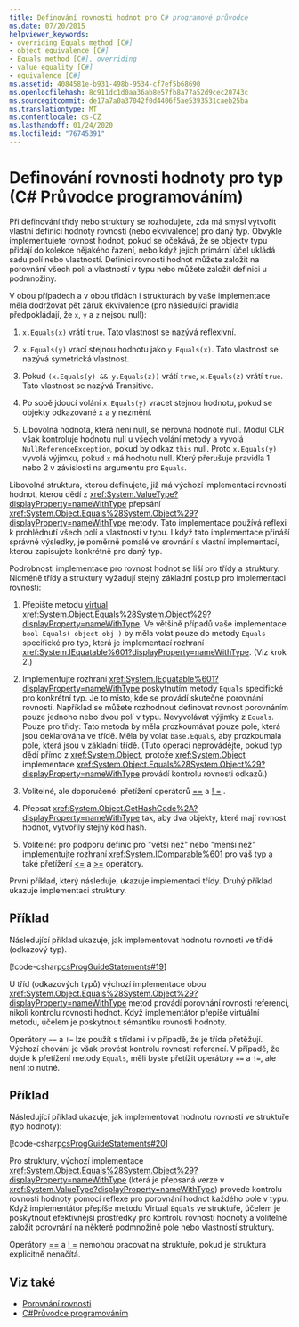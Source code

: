 ```yaml
---
title: Definování rovnosti hodnot pro C# programové průvodce
ms.date: 07/20/2015
helpviewer_keywords:
- overriding Equals method [C#]
- object equivalence [C#]
- Equals method [C#], overriding
- value equality [C#]
- equivalence [C#]
ms.assetid: 4084581e-b931-498b-9534-cf7ef5b68690
ms.openlocfilehash: 8c911dc1d0aa36ab8e57fb8a77a52d9cec20743c
ms.sourcegitcommit: de17a7a0a37042f0d4406f5ae5393531caeb25ba
ms.translationtype: MT
ms.contentlocale: cs-CZ
ms.lasthandoff: 01/24/2020
ms.locfileid: "76745391"
---
```

# <a name="how-to-define-value-equality-for-a-type-c-programming-guide"></a>Definování rovnosti hodnoty pro typ (C# Průvodce programováním)

Při definování třídy nebo struktury se rozhodujete, zda má smysl vytvořit vlastní definici hodnoty rovnosti (nebo ekvivalence) pro daný typ. Obvykle implementujete rovnost hodnot, pokud se očekává, že se objekty typu přidají do kolekce nějakého řazení, nebo když jejich primární účel ukládá sadu polí nebo vlastností. Definici rovnosti hodnot můžete založit na porovnání všech polí a vlastností v typu nebo můžete založit definici u podmnožiny. 

V obou případech a v obou třídách i strukturách by vaše implementace měla dodržovat pět záruk ekvivalence (pro následující pravidla předpokládají, že `x`, `y` a `z` nejsou null):  
  
1. `x.Equals(x)` vrátí `true`. Tato vlastnost se nazývá reflexivní.  
  
2. `x.Equals(y)` vrací stejnou hodnotu jako `y.Equals(x)`. Tato vlastnost se nazývá symetrická vlastnost.  
  
3. Pokud `(x.Equals(y) && y.Equals(z))` vrátí `true`, `x.Equals(z)` vrátí `true`. Tato vlastnost se nazývá Transitive.  
  
4. Po sobě jdoucí volání `x.Equals(y)` vracet stejnou hodnotu, pokud se objekty odkazované x a y nezmění.  
  
5. Libovolná hodnota, která není null, se nerovná hodnotě null. Modul CLR však kontroluje hodnotu null u všech volání metody a vyvolá `NullReferenceException`, pokud by odkaz `this` null. Proto `x.Equals(y)` vyvolá výjimku, pokud `x` má hodnotu null. Který přerušuje pravidla 1 nebo 2 v závislosti na argumentu pro `Equals`.
 
 Libovolná struktura, kterou definujete, již má výchozí implementaci rovnosti hodnot, kterou dědí z <xref:System.ValueType?displayProperty=nameWithType> přepsání <xref:System.Object.Equals%28System.Object%29?displayProperty=nameWithType> metody. Tato implementace používá reflexi k prohlédnutí všech polí a vlastností v typu. I když tato implementace přináší správné výsledky, je poměrně pomalé ve srovnání s vlastní implementací, kterou zapisujete konkrétně pro daný typ.  
  
 Podrobnosti implementace pro rovnost hodnot se liší pro třídy a struktury. Nicméně třídy a struktury vyžadují stejný základní postup pro implementaci rovnosti:  
  
1. Přepište metodu [virtual](../../language-reference/keywords/virtual.md) <xref:System.Object.Equals%28System.Object%29?displayProperty=nameWithType>. Ve většině případů vaše implementace `bool Equals( object obj )` by měla volat pouze do metody `Equals` specifické pro typ, která je implementací rozhraní <xref:System.IEquatable%601?displayProperty=nameWithType>. (Viz krok 2.)  
  
2. Implementujte rozhraní <xref:System.IEquatable%601?displayProperty=nameWithType> poskytnutím metody `Equals` specifické pro konkrétní typ. Je to místo, kde se provádí skutečné porovnání rovnosti. Například se můžete rozhodnout definovat rovnost porovnáním pouze jednoho nebo dvou polí v typu. Nevyvolávat výjimky z `Equals`. Pouze pro třídy: Tato metoda by měla prozkoumávat pouze pole, která jsou deklarována ve třídě. Měla by volat `base.Equals`, aby prozkoumala pole, která jsou v základní třídě. (Tuto operaci neprovádějte, pokud typ dědí přímo z <xref:System.Object>, protože <xref:System.Object> implementace <xref:System.Object.Equals%28System.Object%29?displayProperty=nameWithType> provádí kontrolu rovnosti odkazů.)  
  
3. Volitelné, ale doporučené: přetížení operátorů [==](../../language-reference/operators/equality-operators.md#equality-operator-) a [! =](../../language-reference/operators/equality-operators.md#inequality-operator-) .  
  
4. Přepsat <xref:System.Object.GetHashCode%2A?displayProperty=nameWithType> tak, aby dva objekty, které mají rovnost hodnot, vytvořily stejný kód hash.  
  
5. Volitelné: pro podporu definic pro "větší než" nebo "menší než" implementujte rozhraní <xref:System.IComparable%601> pro váš typ a také přetížení [<=](../../language-reference/operators/comparison-operators.md#less-than-or-equal-operator-) a [>=](../../language-reference/operators/comparison-operators.md#greater-than-or-equal-operator-) operátory.  
  
 První příklad, který následuje, ukazuje implementaci třídy. Druhý příklad ukazuje implementaci struktury.  

## <a name="example"></a>Příklad

 Následující příklad ukazuje, jak implementovat hodnotu rovnosti ve třídě (odkazový typ).  
  
 [!code-csharp[csProgGuideStatements#19](~/samples/snippets/csharp/VS_Snippets_VBCSharp/csProgGuideStatements/CS/Statements.cs#19)]  
  
 U tříd (odkazových typů) výchozí implementace obou <xref:System.Object.Equals%28System.Object%29?displayProperty=nameWithType> metod provádí porovnání rovnosti referencí, nikoli kontrolu rovnosti hodnot. Když implementátor přepíše virtuální metodu, účelem je poskytnout sémantiku rovnosti hodnoty.  
  
 Operátory `==` a `!=` lze použít s třídami i v případě, že je třída přetěžují. Výchozí chování je však provést kontrolu rovnosti referencí. V případě, že dojde k přetížení metody `Equals`, měli byste přetížit operátory `==` a `!=`, ale není to nutné.  

## <a name="example"></a>Příklad

 Následující příklad ukazuje, jak implementovat hodnotu rovnosti ve struktuře (typ hodnoty):  
  
 [!code-csharp[csProgGuideStatements#20](~/samples/snippets/csharp/VS_Snippets_VBCSharp/csProgGuideStatements/CS/Statements.cs#20)]  
  
 Pro struktury, výchozí implementace <xref:System.Object.Equals%28System.Object%29?displayProperty=nameWithType> (která je přepsaná verze v <xref:System.ValueType?displayProperty=nameWithType>) provede kontrolu rovnosti hodnoty pomocí reflexe pro porovnání hodnot každého pole v typu. Když implementátor přepíše metodu Virtual `Equals` ve struktuře, účelem je poskytnout efektivnější prostředky pro kontrolu rovnosti hodnoty a volitelně založit porovnání na některé podmnožině pole nebo vlastností struktury.  
  
 Operátory [==](../../language-reference/operators/equality-operators.md#equality-operator-) a [! =](../../language-reference/operators/equality-operators.md#inequality-operator-) nemohou pracovat na struktuře, pokud je struktura explicitně nenačítá.  
  
## <a name="see-also"></a>Viz také

- [Porovnání rovnosti](equality-comparisons.md)
- [C#Průvodce programováním](../index.md)

